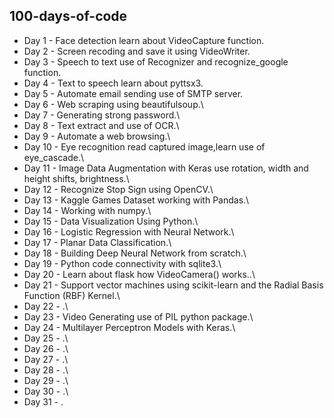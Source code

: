 ## 100-days-of-code

* Day 1 - Face detection learn about VideoCapture function.
* Day 2 - Screen recoding and save it using VideoWriter.
* Day 3 - Speech to text use of Recognizer and recognize_google function.
* Day 4 - Text to speech learn about pyttsx3.
* Day 5 - Automate email sending use of SMTP server.
* Day 6 - Web scraping using beautifulsoup.\
* Day 7 - Generating strong password.\
* Day 8 - Text extract and use of OCR.\
* Day 9 - Automate a web browsing.\
* Day 10 - Eye recognition read captured image,learn use of eye_cascade.\
* Day 11 - Image Data Augmentation with Keras use rotation, width and height shifts, brightness.\
* Day 12 - Recognize Stop Sign  using OpenCV.\
* Day 13 - Kaggle Games Dataset working with Pandas.\
* Day 14 - Working with numpy.\
* Day 15 - Data Visualization Using Python.\
* Day 16 - Logistic Regression with Neural Network.\
* Day 17 - Planar Data Classification.\
* Day 18 - Building Deep Neural Network from scratch.\
* Day 19 - Python code connectivity with sqlite3.\
* Day 20 - Learn about flask how VideoCamera() works..\
* Day 21 - Support vector machines using scikit-learn and the Radial Basis Function (RBF) Kernel.\
* Day 22 - .\
* Day 23 - Video Generating use of PIL python package.\
* Day 24 - Multilayer Perceptron Models with Keras.\
* Day 25 - .\
* Day 26 - .\
* Day 27 - .\
* Day 28 - .\
* Day 29 - .\
* Day 30 - .\
* Day 31 - .

